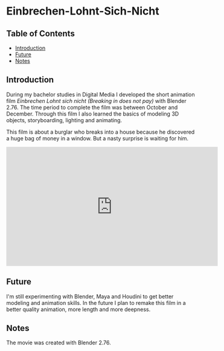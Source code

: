 # Einbrechen-Lohnt-Sich-Nicht

## Table of Contents  
- [Introduction](#introduction) 
- [Future](#future)
- [Notes](#notes)

## Introduction
During my bachelor studies in Digital Media I developed the short animation film *Einbrechen Lohnt sich nicht (Breaking in does not pay)* with Blender 2.76. The time period to complete the film was between October and December. Through this film I also learned the basics of modeling 3D objects, storyboarding, lighting and animating.

This film is about a burglar who breaks into a house because he discovered a huge bag of money in a window. But a nasty surprise is waiting for him.

<iframe width="560" height="315" src="https://www.youtube.com/embed/pL-oSNiEBeI" title="YouTube video player" frameborder="0" allow="accelerometer; autoplay; clipboard-write; encrypted-media; gyroscope; picture-in-picture" allowfullscreen></iframe>
 
## Future

I'm still experimenting with Blender, Maya and Houdini to get better modeling and animation skills. In the future I plan to remake this film in a better quality animation, more length and more deepness.
## Notes

The movie was created with Blender 2.76.
